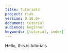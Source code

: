 ```yaml
---
title: Tutorials
project: riak
version: 0.10.0+
document: tutorial
audience: beginner
keywords: [tutorial, index]
---
```


Hello, this is tutorials